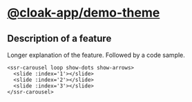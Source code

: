 # [@cloak-app/demo-theme](https://github.com/BKWLD/cloak-demo-theme)

## Description of a feature

Longer explanation of the feature.  Followed by a code sample.


```vue
<ssr-carousel loop show-dots show-arrows>
  <slide :index='1'></slide>
  <slide :index='2'></slide>
  <slide :index='3'></slide>
</ssr-carousel>
```
